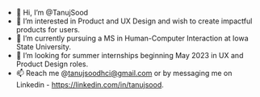 - 👋 Hi, I’m @TanujSood
- 👀 I’m interested in Product and UX Design and wish to create impactful products for users.
- 🌱 I’m currently pursuing a MS in Human-Computer Interaction at Iowa State University.
- 💞️ I’m looking for summer internships beginning May 2023 in UX and Product Design roles.
- 📫 Reach me @tanujsoodhci@gmail.com or by messaging me on Linkedin - https://linkedin.com/in/tanujsood.

<!---
TanujSood/TanujSood is a ✨ special ✨ repository because its `README.md` (this file) appears on your GitHub profile.
You can click the Preview link to take a look at your changes.
--->
